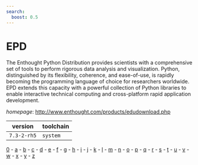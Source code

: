 ```yaml
---
search:
  boost: 0.5
---
```

# EPD

The Enthought Python Distribution provides scientists with a comprehensive set of tools to perform  rigorous data analysis and visualization. Python, distinguished by its flexibility, coherence, and ease-of-use,  is rapidly becoming the programming language of choice for researchers worldwide.  EPD extends this capacity with a powerful collection of Python libraries to enable interactive technical computing and  cross-platform rapid application development.

*homepage*: <http://www.enthought.com/products/edudownload.php>

version | toolchain
--------|----------
``7.3-2-rh5`` | ``system``

[0](../0/index.md) - [a](../a/index.md) - [b](../b/index.md) - [c](../c/index.md) - [d](../d/index.md) - [e](../e/index.md) - [f](../f/index.md) - [g](../g/index.md) - [h](../h/index.md) - [i](../i/index.md) - [j](../j/index.md) - [k](../k/index.md) - [l](../l/index.md) - [m](../m/index.md) - [n](../n/index.md) - [o](../o/index.md) - [p](../p/index.md) - [q](../q/index.md) - [r](../r/index.md) - [s](../s/index.md) - [t](../t/index.md) - [u](../u/index.md) - [v](../v/index.md) - [w](../w/index.md) - [x](../x/index.md) - [y](../y/index.md) - [z](../z/index.md)

